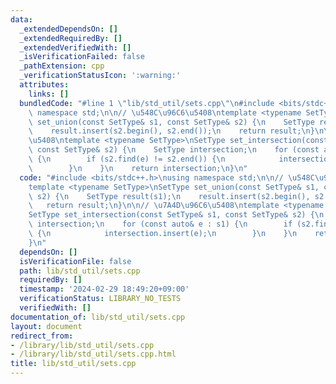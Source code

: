 ```yaml
---
data:
  _extendedDependsOn: []
  _extendedRequiredBy: []
  _extendedVerifiedWith: []
  _isVerificationFailed: false
  _pathExtension: cpp
  _verificationStatusIcon: ':warning:'
  attributes:
    links: []
  bundledCode: "#line 1 \"lib/std_util/sets.cpp\"\n#include <bits/stdc++.h>\nusing\
    \ namespace std;\n\n// \u548C\u96C6\u5408\ntemplate <typename SetType>\nSetType\
    \ set_union(const SetType& s1, const SetType& s2) {\n    SetType result(s1);\n\
    \    result.insert(s2.begin(), s2.end());\n    return result;\n}\n\n// \u7A4D\u96C6\
    \u5408\ntemplate <typename SetType>\nSetType set_intersection(const SetType& s1,\
    \ const SetType& s2) {\n    SetType intersection;\n    for (const auto& e : s1)\
    \ {\n        if (s2.find(e) != s2.end()) {\n            intersection.insert(e);\n\
    \        }\n    }\n    return intersection;\n}\n"
  code: "#include <bits/stdc++.h>\nusing namespace std;\n\n// \u548C\u96C6\u5408\n\
    template <typename SetType>\nSetType set_union(const SetType& s1, const SetType&\
    \ s2) {\n    SetType result(s1);\n    result.insert(s2.begin(), s2.end());\n \
    \   return result;\n}\n\n// \u7A4D\u96C6\u5408\ntemplate <typename SetType>\n\
    SetType set_intersection(const SetType& s1, const SetType& s2) {\n    SetType\
    \ intersection;\n    for (const auto& e : s1) {\n        if (s2.find(e) != s2.end())\
    \ {\n            intersection.insert(e);\n        }\n    }\n    return intersection;\n\
    }\n"
  dependsOn: []
  isVerificationFile: false
  path: lib/std_util/sets.cpp
  requiredBy: []
  timestamp: '2024-02-29 18:49:20+09:00'
  verificationStatus: LIBRARY_NO_TESTS
  verifiedWith: []
documentation_of: lib/std_util/sets.cpp
layout: document
redirect_from:
- /library/lib/std_util/sets.cpp
- /library/lib/std_util/sets.cpp.html
title: lib/std_util/sets.cpp
---
```

